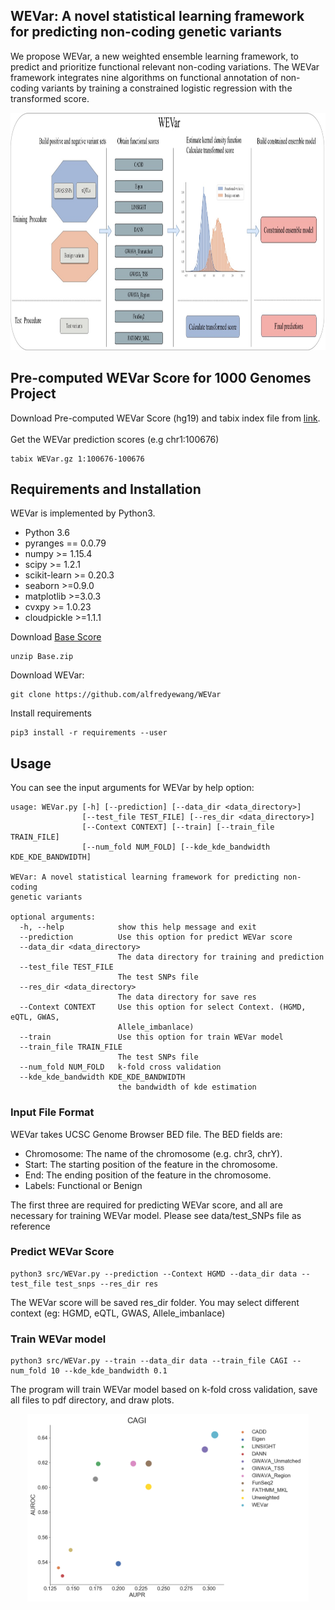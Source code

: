 ## WEVar: A novel statistical learning framework for predicting non-coding genetic variants

We propose WEVar, a new weighted ensemble learning framework, to predict and prioritize functional relevant non-coding variations. The WEVar framework integrates nine algorithms on functional annotation of non-coding variants by training a constrained logistic regression with the transformed score.
<center>

<div align=center><img width="1200" height="380" src="https://raw.githubusercontent.com/alfredyewang/WEVar/master/doc/WEVAR.jpg"/></div>
</center>  

## Pre-computed WEVar Score for 1000 Genomes Project
Download Pre-computed WEVar Score (hg19) and tabix index file from [link](https://drive.google.com/drive/folders/1sUzrNC5V3gFNklR5ARUQFPxVJGJ4XsQO?usp=sharing). <br />
<br />
Get the WEVar prediction scores (e.g chr1:100676)
```
tabix WEVar.gz 1:100676-100676
```
## Requirements and Installation

WEVar is implemented by Python3.

- Python 3.6
- pyranges == 0.0.79
- numpy >= 1.15.4
- scipy >= 1.2.1
- scikit-learn >= 0.20.3
- seaborn >=0.9.0
- matplotlib >=3.0.3
- cvxpy >= 1.0.23
- cloudpickle >=1.1.1

Download [Base Score](https://drive.google.com/file/d/1Jwwuo01ZL1MlJHd1VVR0PaJdyI9MLgaz/view?usp=sharing)

```
unzip Base.zip
```


Download WEVar:
```
git clone https://github.com/alfredyewang/WEVar
```
Install requirements
```
pip3 install -r requirements --user
```
## Usage
You can see the input arguments for WEVar by help option:

```
usage: WEVar.py [-h] [--prediction] [--data_dir <data_directory>]
                [--test_file TEST_FILE] [--res_dir <data_directory>]
                [--Context CONTEXT] [--train] [--train_file TRAIN_FILE]
                [--num_fold NUM_FOLD] [--kde_kde_bandwidth KDE_KDE_BANDWIDTH]

WEVar: A novel statistical learning framework for predicting non-coding
genetic variants

optional arguments:
  -h, --help            show this help message and exit
  --prediction          Use this option for predict WEVar score
  --data_dir <data_directory>
                        The data directory for training and prediction
  --test_file TEST_FILE
                        The test SNPs file
  --res_dir <data_directory>
                        The data directory for save res
  --Context CONTEXT     Use this option for select Context. (HGMD, eQTL, GWAS,
                        Allele_imbanlace)
  --train               Use this option for train WEVar model
  --train_file TRAIN_FILE
                        The test SNPs file
  --num_fold NUM_FOLD   k-fold cross validation
  --kde_kde_bandwidth KDE_KDE_BANDWIDTH
                        the bandwidth of kde estimation

```

### Input File Format
WEVar takes UCSC Genome Browser BED file. The BED fields are:

- Chromosome: The name of the chromosome (e.g. chr3, chrY).
- Start:  The starting position of the feature in the chromosome.
- End:  The ending position of the feature in the chromosome.
- Labels: Functional or Benign

The first three are required for predicting WEVar score, and all are necessary for training WEVar model. Please see data/test_SNPs file as reference

### Predict WEVar Score

```
python3 src/WEVar.py --prediction --Context HGMD --data_dir data --test_file test_snps --res_dir res

```
The WEVar score will be saved res_dir folder. You may select different context (eg: HGMD, eQTL, GWAS, Allele_imbanlace)

### Train WEVar model

```
python3 src/WEVar.py --train --data_dir data --train_file CAGI --num_fold 10 --kde_kde_bandwidth 0.1

```
The program will train WEVar model based on k-fold cross validation, save all files to pdf directory, and draw plots.

<center>
<div align=center><img width="450" height="300" src="https://raw.githubusercontent.com/alfredyewang/WEVar/master/doc/CAGI.png"/></div>
</center>  
